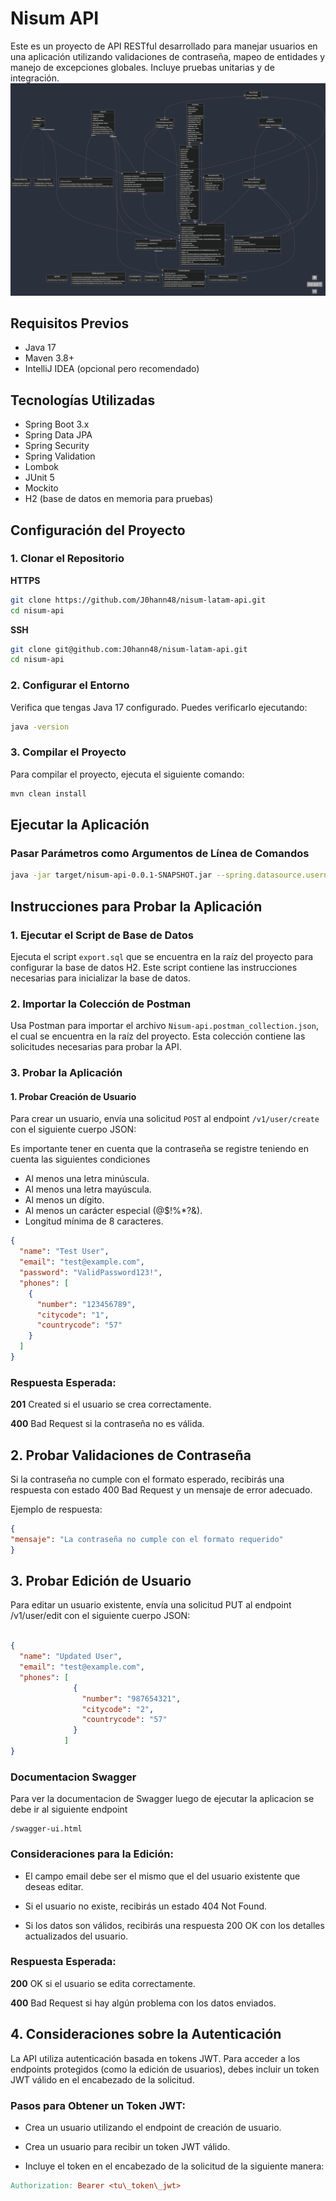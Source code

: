 # Nisum API

Este es un proyecto de API RESTful desarrollado para manejar usuarios en una aplicación utilizando validaciones de contraseña, mapeo de entidades y manejo de excepciones globales. Incluye pruebas unitarias y de integración.
![mermaid-diagram-2024-11-07-221520.png](mermaid-diagram-2024-11-07-221520.png)
## Requisitos Previos

- Java 17
- Maven 3.8+
- IntelliJ IDEA (opcional pero recomendado)

## Tecnologías Utilizadas

- Spring Boot 3.x
- Spring Data JPA
- Spring Security
- Spring Validation
- Lombok
- JUnit 5
- Mockito
- H2 (base de datos en memoria para pruebas)

## Configuración del Proyecto

### 1. Clonar el Repositorio

**HTTPS**
```bash
git clone https://github.com/J0hann48/nisum-latam-api.git
cd nisum-api
```
**SSH**
```bash
git clone git@github.com:J0hann48/nisum-latam-api.git
cd nisum-api
```
### 2. Configurar el Entorno

Verifica que tengas Java 17 configurado. Puedes verificarlo ejecutando:

```bash
java -version
```

### 3. Compilar el Proyecto

Para compilar el proyecto, ejecuta el siguiente comando:

```bash
mvn clean install
```
## Ejecutar la Aplicación

### Pasar Parámetros como Argumentos de Línea de Comandos

```bash
java -jar target/nisum-api-0.0.1-SNAPSHOT.jar --spring.datasource.username=tu_usuario --spring.datasource.password=tu_contraseña --password.regex=regex_personalizado
```

## Instrucciones para Probar la Aplicación

### 1. Ejecutar el Script de Base de Datos

Ejecuta el script `export.sql` que se encuentra en la raíz del proyecto para configurar la base de datos H2. Este script contiene las instrucciones necesarias para inicializar la base de datos.

### 2. Importar la Colección de Postman

Usa Postman para importar el archivo `Nisum-api.postman_collection.json`, el
cual se encuentra en la raíz del proyecto. Esta colección contiene las 
solicitudes necesarias para probar la API.

### 3. Probar la Aplicación

#### 1. Probar Creación de Usuario

Para crear un usuario, envía una solicitud `POST` al endpoint `/v1/user/create` con el siguiente cuerpo JSON:

Es importante tener en cuenta que la contraseña se registre teniendo en cuenta las siguientes condiciones

- Al menos una letra minúscula.
- Al menos una letra mayúscula.
- Al menos un dígito. 
- Al menos un carácter especial (@$!%*?&).
- Longitud mínima de 8 caracteres.

```json
{
  "name": "Test User",
  "email": "test@example.com",
  "password": "ValidPassword123!",
  "phones": [
    {
      "number": "123456789",
      "citycode": "1",
      "countrycode": "57"
    }
  ]
}
```
### Respuesta Esperada:

**201** Created si el usuario se crea correctamente.

**400** Bad Request si la contraseña no es válida.

## 2\. Probar Validaciones de Contraseña

Si la contraseña no cumple con el formato esperado, recibirás una respuesta con estado 400 Bad Request y un mensaje de error adecuado.

Ejemplo de respuesta:

```json
{
"mensaje": "La contraseña no cumple con el formato requerido"
}
```

## 3\. Probar Edición de Usuario

Para editar un usuario existente, envía una solicitud PUT al endpoint /v1/user/edit con el siguiente cuerpo JSON:

```json

{
  "name": "Updated User",
  "email": "test@example.com",
  "phones": [
              {
                "number": "987654321", 
                "citycode": "2", 
                "countrycode": "57"
              }
            ]
}
```
### Documentacion Swagger

Para ver la documentacion de Swagger luego de ejecutar la aplicacion se debe ir al siguiente endpoint
```
/swagger-ui.html
```

### Consideraciones para la Edición:

- El campo email debe ser el mismo que el del usuario existente que deseas editar.

- Si el usuario no existe, recibirás un estado 404 Not Found.

- Si los datos son válidos, recibirás una respuesta 200 OK con los detalles actualizados del usuario.

### Respuesta Esperada:

**200** OK si el usuario se edita correctamente.

**400** Bad Request si hay algún problema con los datos enviados.

## 4\. Consideraciones sobre la Autenticación

La API utiliza autenticación basada en tokens JWT. Para acceder a los endpoints protegidos (como la edición de usuarios), debes incluir un token JWT válido en el encabezado de la solicitud.

### Pasos para Obtener un Token JWT:

- Crea un usuario utilizando el endpoint de creación de usuario.

- Crea un usuario para recibir un token JWT válido.

- Incluye el token en el encabezado de la solicitud de la siguiente manera:

```makefile
Authorization: Bearer <tu\_token\_jwt>
```